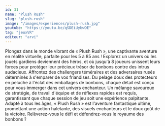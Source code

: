 ```yaml
---
id: 31
name: "Plush Rush"
slug: "plush-rush"
image: "/images/experiences/plush-rush.jpg"
youtube: "https://youtu.be/qSDEiUybwDE"
tag: "jeuxVR"
editeur: "arvi"
---
```



Plongez dans le monde vibrant de « Plush Rush », une captivante aventure en réalité virtuelle, parfaite pour les 5 à 85 ans ! Explorez un univers où les jouets gardiens deviennent des héros, et où jusqu'à 8 joueurs unissent leurs forces pour protéger leur précieux trésor de bonbons contre des intrus audacieux. Affrontez des challengers téméraires et des adversaires rusés déterminés à s'emparer de vos friandises. Du pelage doux des protecteurs en peluche à l'éclat des emballages de bonbons, chaque détail est conçu pour vous immerger dans cet univers enchanteur. Un mélange savoureux de stratégie, de travail d'équipe et de réflexes rapides est requis, garantissant que chaque session de jeu soit une expérience palpitante. Adapté à tous les âges, « Plush Rush » est l'aventure fantastique ultime, promettant une action haletante, des visuels enchanteurs et le doux goût de la victoire. Relèverez-vous le défi et défendrez-vous le royaume des bonbons ?
